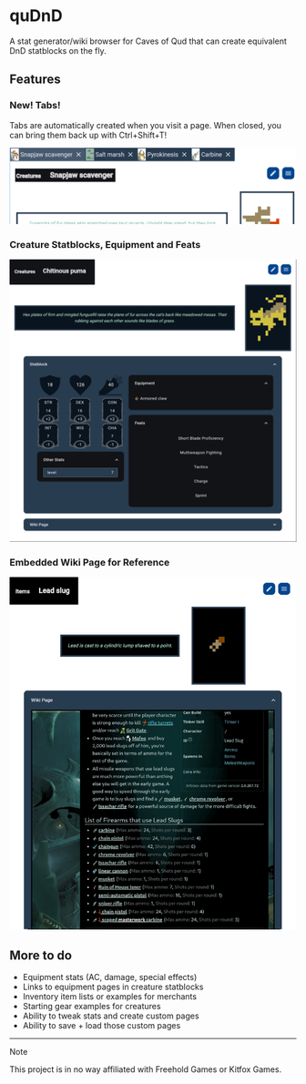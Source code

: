 # quDnD
A stat generator/wiki browser for Caves of Qud that can create equivalent DnD statblocks on the fly.

## Features
### New! Tabs!
Tabs are automatically created when you visit a page.
When closed, you can bring them back up with Ctrl+Shift+T!

![Tabs](images/tabs.png)

### Creature Statblocks, Equipment and Feats
![Puma Preview](images/puma_preview_transparent.png)

### Embedded Wiki Page for Reference
![Lead Slug Preview](images/lead_slug_transparent.png)

## More to do
* Equipment stats (AC, damage, special effects)
* Links to equipment pages in creature statblocks
* Inventory item lists or examples for merchants
* Starting gear examples for creatures
* Ability to tweak stats and create custom pages
* Ability to save + load those custom pages

------

> [!NOTE]
> This project is in no way affiliated with Freehold Games or Kitfox Games.
